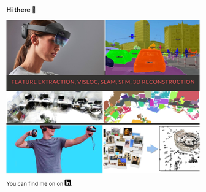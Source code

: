 ### Hi there 👋
<p align="center">
  <img src="https://github.com/Tarekbouamer/Tarekbouamer/blob/main/wall.jpg" width="800" height="400">
</p>
<!--
**Tarekbouamer/Tarekbouamer** is a ✨ _special_ ✨ repository because its `README.md` (this file) appears on your GitHub profile.

Here are some ideas to get you started:

- 🔭 I’m currently working on ...
- 🌱 I’m currently learning ...
- 👯 I’m looking to collaborate on ...
- 🤔 I’m looking for help with ...
- 💬 Ask me about ...
- 📫 How to reach me: ...
- 😄 Pronouns: ...
- ⚡ Fun fact: ...
-->
#<img align="center" src="https://github-readme-stats.vercel.app/api/top-langs/?username=Tarekbouamer&theme=radical" />

<!-- Actual text -->

You can find me on on [![LinkedIn][1.1]][1].

<!-- Icons -->

[1.1]: https://github.com/Tarekbouamer/Tarekbouamer/blob/main/linkedin.png

<!-- Links to your social media accounts -->

[1]: https://www.linkedin.com/in/tarek-bouamer-44196a77/
